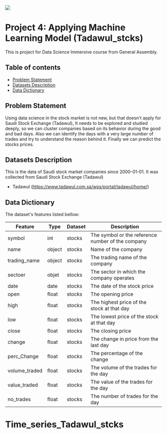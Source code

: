 
<img src="https://ga-dash.s3.amazonaws.com/production/assets/logo-9f88ae6c9c3871690e33280fcf557f33.png">  

# Project 4: Applying Machine Learning Model (Tadawul_stcks)







This is project for Data Science Immersive course from General Assembly.

## Table of contents
* [Problem Statement](#Problem-Statement)
* [Datasets Description](#Datasets-Description)
* [Data Dictionary](#Data-Dictionary)


## Problem Statement <a name="Problem-Statement"></a>

Using data science in the stock market is not new, but that doesn't apply for Saudi Stock Exchange (Tadawul), It needs to be explored and studied deeply, so we can cluster companies based on its behavior during the good and bad days. Also we can identify the days with a very large number of trades and try to understand the reason behind it. Finally we can predict the stocks prices.


## Datasets Description <a name="Datasets-Description"></a>

This is the data of Saudi stock market companies since 2000-01-01. It was collected from Saudi Stock Exchange (Tadawul)
 * Tadawul (https://www.tadawul.com.sa/wps/portal/tadawul/home/)


##  Data Dictionary <a name="Data-Dictionary"></a>

The dataset's features listed bellow:

|Feature|Type|Dataset|Description|
|---|---|---|---|
|symbol|int|stocks|The symbol or the reference number of the company|
|name|object|stocks|Name of the company|
|trading_name|object|stocks|The trading name of the company|
|sectoer|objet|stocks|The sector in which the company operates|
|date|date|stocks|The date of the stock price|
|open|float|stocks|The opening price|
|high|float|stocks|The highest price of the stock at that day|
|low|float|stocks|The lowest price of the stock at that day|
|close|float|stocks|The closing price|
|change|float|stocks|The change in price from the last day|
|perc_Change|float|stocks|The percentage of the change|
|volume_traded|float|stocks|The volume of the trades for the day|
|value_traded|float|stocks|The value of the trades for the day|
|no_trades|float|stocks|The number of trades for the day|
# Time_series_Tadawul_stcks
